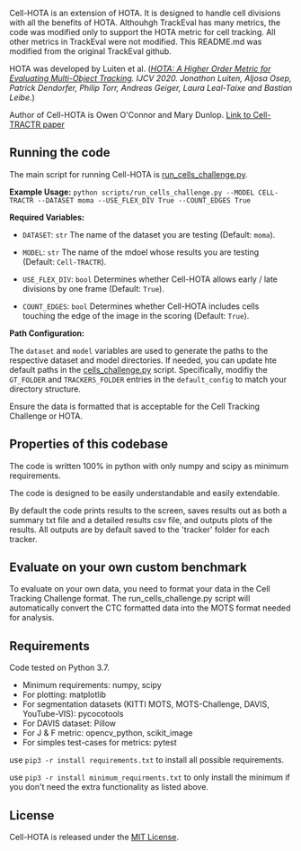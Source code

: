 Cell-HOTA is an extension of HOTA. It is designed to handle cell divisions with all the benefits of HOTA. Althouhgh TrackEval has many metrics, the code was modified only to support the HOTA metric for cell tracking. All other metrics in TrackEval were not modified. This README.md was modified from the original TrackEval github.

HOTA was developed by Luiten et al. (*[HOTA: A Higher Order Metric for Evaluating Multi-Object Tracking](https://link.springer.com/article/10.1007/s11263-020-01375-2). IJCV 2020. Jonathon Luiten, Aljosa Osep, Patrick Dendorfer, Philip Torr, Andreas Geiger, Laura Leal-Taixe and Bastian Leibe.*)

Author of Cell-HOTA is Owen O'Connor and Mary Dunlop. [Link to Cell-TRACTR paper](https://www.biorxiv.org/content/10.1101/2024.07.11.603075v1)

## Running the code

The main script for running Cell-HOTA is [run_cells_challenge.py](scripts/run_cells_challenge.py).

**Example Usage:**
```python scripts/run_cells_challenge.py --MODEL CELL-TRACTR --DATASET moma --USE_FLEX_DIV True --COUNT_EDGES True```

**Required Variables:**

- `DATASET`: `str` 
   The name of the dataset you are testing (Default: `moma`).

- `MODEL`: `str` 
   The name of the mdoel whose results you are testing (Default: `Cell-TRACTR`).

- `USE_FLEX_DIV`: `bool` 
   Determines whether Cell-HOTA allows early / late divisions by one frame (Default: `True`).

- `COUNT_EDGES`: `bool` 
   Determines whether Cell-HOTA includes cells touching the edge of the image in the scoring (Default: `True`).
   
**Path Configuration:**

The `dataset` and `model` variables are used to generate the paths to the respective dataset and model directories. If needed, you can update hte default paths in the [cells_challenge.py](https://gitlab.com/dunloplab/Cell-HOTA/-/blob/master/trackeval/datasets/cells_challenge.py) script. Specifically, modifiy the `GT_FOLDER` and `TRACKERS_FOLDER` entries in the `default_config` to match your directory structure.

Ensure the data is formatted that is acceptable for the Cell Tracking Challenge or HOTA.

## Properties of this codebase

The code is written 100% in python with only numpy and scipy as minimum requirements.

The code is designed to be easily understandable and easily extendable. 

By default the code prints results to the screen, saves results out as both a summary txt file and a detailed results csv file, and outputs plots of the results. All outputs are by default saved to the 'tracker' folder for each tracker.

## Evaluate on your own custom benchmark

To evaluate on your own data, you need to format your data in the Cell Tracking Challenge format. The run_cells_challenge.py script will automatically convert the CTC formatted data into the MOTS format needed for analysis.

## Requirements
 Code tested on Python 3.7.
 
 - Minimum requirements: numpy, scipy
 - For plotting: matplotlib
 - For segmentation datasets (KITTI MOTS, MOTS-Challenge, DAVIS, YouTube-VIS): pycocotools
 - For DAVIS dataset: Pillow
 - For J & F metric: opencv_python, scikit_image
 - For simples test-cases for metrics: pytest

use ```pip3 -r install requirements.txt``` to install all possible requirements.

use ```pip3 -r install minimum_requirments.txt``` to only install the minimum if you don't need the extra functionality as listed above.

## License

Cell-HOTA is released under the [MIT License](LICENSE).
